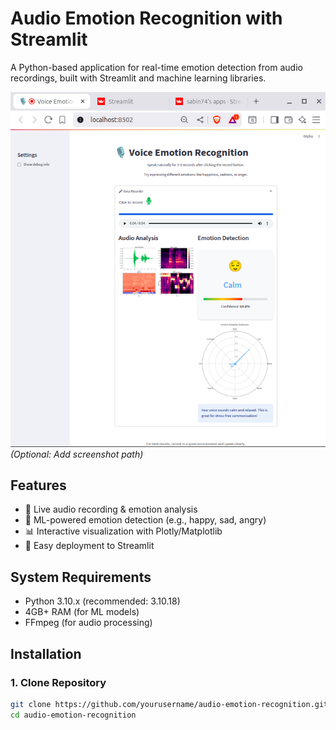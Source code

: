 # Audio Emotion Recognition with Streamlit

A Python-based application for real-time emotion detection from audio recordings, built with Streamlit and machine learning libraries.

![Demo Screenshot](demo.png) *(Optional: Add screenshot path)*

## Features
- 🎤 Live audio recording & emotion analysis
- 🧠 ML-powered emotion detection (e.g., happy, sad, angry)
- 📊 Interactive visualization with Plotly/Matplotlib
- 🚀 Easy deployment to Streamlit

## System Requirements
- Python 3.10.x (recommended: 3.10.18)
- 4GB+ RAM (for ML models)
- FFmpeg (for audio processing)

## Installation

### 1. Clone Repository
```bash
git clone https://github.com/yourusername/audio-emotion-recognition.git
cd audio-emotion-recognition
